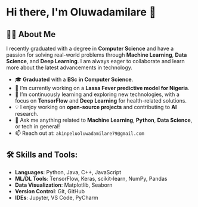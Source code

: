 # Hi there, I'm Oluwadamilare 👋

## 👨‍💻 About Me
I recently graduated with a degree in **Computer Science** and have a passion for solving real-world problems through **Machine Learning**, **Data Science**, and **Deep Learning**. I am always eager to collaborate and learn more about the latest advancements in technology.

- 🎓 **Graduated** with a **BSc in Computer Science**.
- 🔭 I’m currently working on a **Lassa Fever predictive model for Nigeria**.
- 🌱 I’m continuously learning and exploring new technologies, with a focus on **TensorFlow** and **Deep Learning** for health-related solutions.
- 💡 I enjoy working on **open-source projects** and contributing to **AI** research.
- 💬 Ask me anything related to **Machine Learning**, **Python**, **Data Science**, or tech in general!
- 📫 Reach out at: `akinpeluoluwadamilare79@gmail.com`

## 🛠️ Skills and Tools:
- **Languages**: Python, Java, C++, JavaScript
- **ML/DL Tools**: TensorFlow, Keras, scikit-learn, NumPy, Pandas
- **Data Visualization**: Matplotlib, Seaborn
- **Version Control**: Git, GitHub
- **IDEs**: Jupyter, VS Code, PyCharm
